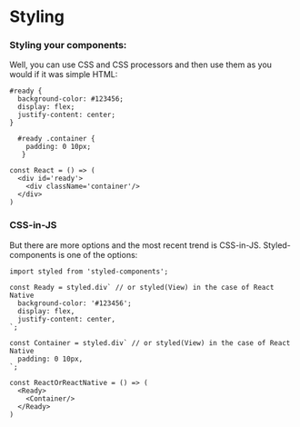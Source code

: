 # Styling

### Styling your components:

Well, you can use CSS and CSS processors and then use them as you would if it was simple HTML:

```text
#ready {
  background-color: #123456;
  display: flex;
  justify-content: center;
}
  
  #ready .container {
    padding: 0 10px; 
   }
```

```text
const React = () => (
  <div id='ready'>
    <div className='container'/>
  </div>    
)
```

### CSS-in-JS

But there are more options and the most recent trend is CSS-in-JS. Styled-components is one of the options:

```text
import styled from 'styled-components';

const Ready = styled.div` // or styled(View) in the case of React Native
  background-color: '#123456';
  display: flex,
  justify-content: center,
`;

const Container = styled.div` // or styled(View) in the case of React Native
  padding: 0 10px,
`;

const ReactOrReactNative = () => (
  <Ready>
    <Container/>
  </Ready>    
)
```



